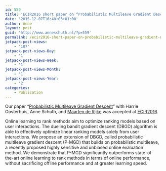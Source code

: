 ```yaml
---
id: 559
title: 'ECIR2016 short paper on “Probabilistic Multileave Gradient Descent” accepted'
date: '2015-12-07T16:40:03+01:00'
author: Anne
layout: post
guid: 'http://www.anneschuth.nl/?p=559'
permalink: /ecir2016-short-paper-on-probabilistic-multileave-gradient-descent-accepted/
jetpack-post-views:
    - '107'
jetpack-post-views-Day:
    - '1'
jetpack-post-views-Week:
    - '1'
jetpack-post-views-Month:
    - '1'
jetpack-post-views-Year:
    - '2'
categories:
    - Publication
---
```


Our paper “[Probabilistic Multileave Gradient Descent](/wp-content/uploads/20160224-multileleavegradientdescent.pdf)” with Harrie Oosterhuis, Anne Schuth, and [Maarten de Rijke](https://staff.fnwi.uva.nl/m.derijke/) was accepted at [ECIR2016](http://ecir2016.dei.unipd.it).

Online learning to rank methods aim to optimize ranking models based on user interactions. The dueling bandit gradient descent (DBGD) algorithm is able to effectively optimize linear ranking models solely from user interactions. We propose an extension of DBGD, called probabilistic multileave gradient descent (P-MGD) that builds on probabilistic multileave, a recently proposed highly sensitive and unbiased online evaluation method. We demonstrate that P-MGD significantly outperforms state-of-the-art online learning to rank methods in terms of online performance, without sacrificing offline performance and at greater learning speed.